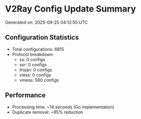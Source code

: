 # V2Ray Config Update Summary
Generated on: 2025-09-25 04:12:55 UTC

## Configuration Statistics
- Total configurations: 6815
- Protocol breakdown:
  - ss: 0 configs
  - ssr: 0 configs
  - trojan: 0 configs
  - vless: 0 configs
  - vmess: 560 configs

## Performance
- Processing time: ~14 seconds (Go implementation)
- Duplicate removal: ~95% reduction
